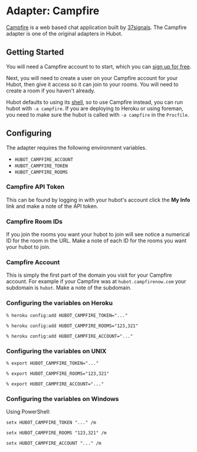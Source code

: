 # Adapter: Campfire

[Campfire](http://campfirenow.com/) is a web based chat application built by [37signals](http://37signals.com]/). The Campfire
adapter is one of the original adapters in Hubot.

## Getting Started

You will need a Campfire account to to start, which you can [sign up for
free](https://signup.37signals.com/campfire/free/signup/new).

Next, you will need to create a user on your Campfire account for your Hubot, then 
give it access so it can join to your rooms. You will need to create a room if you haven't
already.

Hubot defaults to using its [shell](shell.md), so to use Campfire instead, you can run hubot with `-a campfire`. If you are deploying to Heroku or using foreman, you need to make
sure the hubot is called with `-a campfire` in the `Procfile`.

## Configuring

The adapter requires the following environment variables.

* `HUBOT_CAMPFIRE_ACCOUNT`
* `HUBOT_CAMPFIRE_TOKEN`
* `HUBOT_CAMPFIRE_ROOMS`

### Campfire API Token

This can be found by logging in with your hubot's account click the **My Info**
link and make a note of the API token.

### Campfire Room IDs

If you join the rooms you want your hubot to join will see notice a numerical
ID for the room in the URL. Make a note of each ID for the rooms you want your
hubot to join.

### Campfire Account

This is simply the first part of the domain you visit for your Campfire
account. For example if your Campfire was at `hubot.campfirenow.com` your
subdomain is `hubot`. Make a note of the subdomain.

### Configuring the variables on Heroku

    % heroku config:add HUBOT_CAMPFIRE_TOKEN="..."

    % heroku config:add HUBOT_CAMPFIRE_ROOMS="123,321"

    % heroku config:add HUBOT_CAMPFIRE_ACCOUNT="..."

### Configuring the variables on UNIX

    % export HUBOT_CAMPFIRE_TOKEN="..."

    % export HUBOT_CAMPFIRE_ROOMS="123,321"

    % export HUBOT_CAMPFIRE_ACCOUNT="..."

### Configuring the variables on Windows

Using PowerShell:

    setx HUBOT_CAMPFIRE_TOKEN "..." /m

    setx HUBOT_CAMPFIRE_ROOMS "123,321" /m 

    setx HUBOT_CAMPFIRE_ACCOUNT "..." /m
